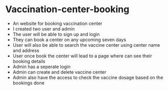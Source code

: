 # Vaccination-center-booking
- An website for booking vaccination center 
- I created two user and admin
- The user will be able to sign up and login
- They can book a center on any upcoming seven days
- User will also be able to search the vaccine center using center name and address
- User once book the center will lead to a page where can see their booking details
- Admin has a seperate login
- Admin can create and delete vaccine center
- Admin also have the access to check the vaccine dosage based on the bookings done 
